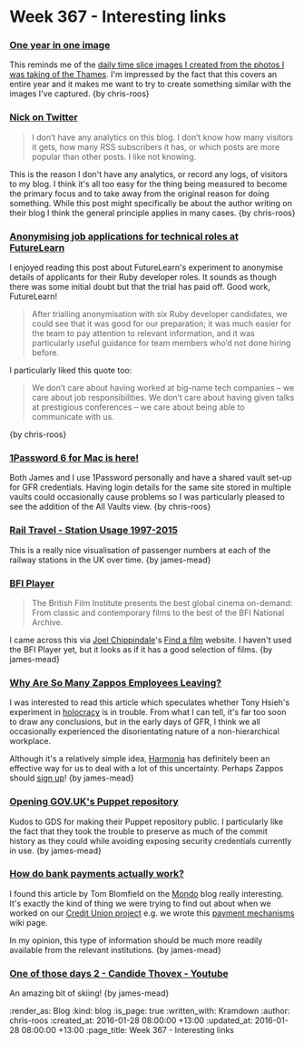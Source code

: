 Week 367 - Interesting links
============================

### [One year in one image](http://eirikso.com/2011/01/04/one-year-in-one-image/)

This reminds me of the [daily time slice images I created from the photos I was taking of the Thames][thames-timeslice-images]. I'm impressed by the fact that this covers an entire year and it makes me want to try to create something similar with the images I've captured. {by chris-roos}

[thames-timeslice-images]: http://chrisroos.co.uk/blog/2013-09-15-time-slice-images-of-the-thames


### [Nick on Twitter](http://inessential.com/2016/01/20/nick_on_twitter)

> I don’t have any analytics on this blog. I don’t know how many visitors it gets, how many RSS subscribers it has, or which posts are more popular than other posts. I like not knowing.

This is the reason I don't have any analytics, or record any logs, of visitors to my blog. I think it's all too easy for the thing being measured to become the primary focus and to take away from the original reason for doing something. While this post might specifically be about the author writing on their blog I think the general principle applies in many cases. {by chris-roos}


### [Anonymising job applications for technical roles at FutureLearn](https://about.futurelearn.com/blog/anonymising-job-applications-for-technical-roles-at-futurelearn/)

I enjoyed reading this post about FutureLearn's experiment to anonymise details of applicants for their Ruby developer roles. It sounds as though there was some initial doubt but that the trial has paid off. Good work, FutureLearn!

> After trialling anonymisation with six Ruby developer candidates, we could see that it was good for our preparation; it was much easier for the team to pay attention to relevant information, and it was particularly useful guidance for team members who’d not done hiring before.

I particularly liked this quote too:

> We don’t care about having worked at big-name tech companies – we care about job responsibilities. We don’t care about having given talks at prestigious conferences – we care about being able to communicate with us.

{by chris-roos}


### [1Password 6 for Mac is here!](https://blog.agilebits.com/2016/01/12/1password-6-for-mac-is-here/)

Both James and I use 1Password personally and have a shared vault set-up for GFR credentials. Having login details for the same site stored in multiple vaults could occasionally cause problems so I was particularly pleased to see the addition of the All Vaults view. {by chris-roos}


### [Rail Travel - Station Usage 1997-2015](http://www.bettertransport.org.uk/maps/rail-usage.html)

This is a really nice visualisation of passenger numbers at each of the railway stations in the UK over time. {by james-mead}


### [BFI Player](http://player.bfi.org.uk/)

> The British Film Institute presents the best global cinema on-demand: From classic and contemporary films to the best of the BFI National Archive.

I came across this via [Joel Chippindale][]'s [Find a film][] website. I haven't used the BFI Player yet, but it looks as if it has a good selection of films. {by james-mead}

[Joel Chippindale]: http://joelchippindale.com/
[Find a film]: http://findafilm.co.uk/


### [Why Are So Many Zappos Employees Leaving?](http://www.theatlantic.com/business/archive/2016/01/zappos-holacracy-hierarchy/424173/)

I was interested to read this article which speculates whether Tony Hsieh's experiment in [holocracy][] is in trouble. From what I can tell, it's far too soon to draw any conclusions, but in the early days of GFR, I think we all occasionally experienced the disorientating nature of a non-hierarchical workplace.

Although it's a relatively simple idea, [Harmonia][] has definitely been an effective way for us to deal with a lot of this uncertainty. Perhaps Zappos should [sign up][]! {by james-mead}

[holocracy]: http://www.holacracy.org/
[Harmonia]: https://harmonia.io/
[sign up]: https://harmonia.io/#get-started


### [Opening GOV.UK's Puppet repository](https://gdstechnology.blog.gov.uk/2016/01/19/opening-gov-uks-puppet-repository/)

Kudos to GDS for making their Puppet repository public. I particularly like the fact that they took the trouble to preserve as much of the commit history as they could while avoiding exposing security credentials currently in use. {by james-mead}


### [How do bank payments actually work?](https://getmondo.co.uk/blog/2016/01/20/how-do-bank-payments-work/)

I found this article by Tom Blomfield on the [Mondo][] blog really interesting. It's exactly the kind of thing we were trying to find out about when we worked on our [Credit Union project][] e.g. we wrote this [payment mechanisms][] wiki page.

In my opinion, this type of information should be much more readily available from the relevant institutions. {by james-mead}

[Mondo]: https://getmondo.co.uk/
[Credit Union project]: /credit-union
[payment mechanisms]: https://github.com/freerange/bank/wiki/Payment-mechanisms


### [One of those days 2 - Candide Thovex - Youtube](https://www.youtube.com/watch?v=yKP7jQknGjs)

An amazing bit of skiing! {by james-mead}


:render_as: Blog
:kind: blog
:is_page: true
:written_with: Kramdown
:author: chris-roos
:created_at: 2016-01-28 08:00:00 +13:00
:updated_at: 2016-01-28 08:00:00 +13:00
:page_title: Week 367 - Interesting links
